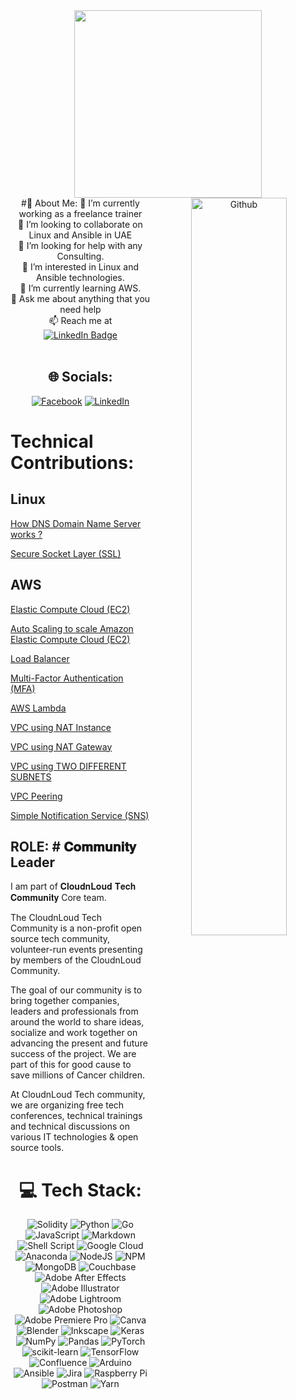 <div id="header" align="center">
  <img src="https://media.giphy.com/media/qgQUggAC3Pfv687qPC/giphy.gif" width="300"/>
</div>
<div id="header" align="center">
  <img width="55%" align="right" alt="Github" src="https://raw.githubusercontent.com/onimur/.github/master/.resources/git-header.svg" />
#💫 About Me:
🔭 I’m currently working as a freelance trainer<br>👯 I’m looking to collaborate on Linux and Ansible in UAE<br>🤝 I’m looking for help with any Consulting.<br>👀 I’m interested in Linux and Ansible technologies.<br>🌱 I’m currently learning AWS.<br>💬 Ask me about anything that you need help<br>📫 Reach me at <a href="https://www.linkedin.com/in/aadhi06/"><br>    <img src="https://img.shields.io/badge/LinkedIn-blue?style=for-the-badge&logo=linkedin&logoColor=white" alt="LinkedIn Badge"/><br>  </a><br>

</div>

<div id="header" align="center">
  
## 🌐 Socials:
[![Facebook](https://img.shields.io/badge/Facebook-%231877F2.svg?logo=Facebook&logoColor=white)](https://www.facebook.com/geethu.arun.5?mibextid=LQQJ4d)  [![LinkedIn](https://img.shields.io/badge/LinkedIn-%230077B5.svg?logo=linkedin&logoColor=white)](https://www.linkedin.com/in/sangeetha-vasudevan-86267624/) 

<div id="header" align="left">
   
# Technical Contributions:

## Linux

[How DNS Domain Name Server works ?](https://www.linkedin.com/posts/sangeetha-vasudevan-86267624_dns-domain-name-server-activity-7041730961138479104-IoBX?utm_source=share&utm_medium=member_desktop)
  
[Secure Socket Layer (SSL)](https://www.linkedin.com/posts/sangeetha-vasudevan-86267624_secure-socket-layer-ssl-certificate-activity-7044299302495555584-GIhh?utm_source=share&utm_medium=member_desktop)
  
## AWS
  
[Elastic Compute Cloud (EC2)](https://www.linkedin.com/posts/sangeetha-vasudevan-86267624_how-to-create-an-ec2-instance-activity-7067471028381237248-7Cbp?utm_source=share&utm_medium=member_desktop)

[Auto Scaling to scale Amazon Elastic Compute Cloud (EC2)](https://www.linkedin.com/posts/sangeetha-vasudevan-86267624_auto-scaling-in-aws-activity-7049644281770250240-LJcW?utm_source=share&utm_medium=member_desktop)
  
[Load Balancer](https://www.linkedin.com/posts/sangeetha-vasudevan-86267624_load-balancer-activity-7045441374665510912-mZRs?utm_source=share&utm_medium=member_desktop)

[Multi-Factor Authentication (MFA)](https://www.linkedin.com/posts/sangeetha-vasudevan-86267624_multi-factor-authentication-activity-7048877511929200640-mCrk?utm_source=share&utm_medium=member_desktop)

[AWS Lambda](https://www.linkedin.com/posts/sangeetha-vasudevan-86267624_steps-to-create-aws-lambda-activity-7051080097994342400-_Y_t?utm_source=share&utm_medium=member_desktop)

[VPC using NAT Instance](https://www.linkedin.com/posts/sangeetha-vasudevan-86267624_vpc-virtual-private-cloud-activity-7059567098938720257-Kh08?utm_source=share&utm_medium=member_desktop)

[VPC using NAT Gateway](https://www.linkedin.com/posts/sangeetha-vasudevan-86267624_vpc-with-nat-gateway-activity-7060430845555183616-czcW?utm_source=share&utm_medium=member_desktop)

[VPC using TWO DIFFERENT SUBNETS](https://www.linkedin.com/posts/sangeetha-vasudevan-86267624_vpc-using-two-different-subnets-activity-7061000359795720192-hmD6?utm_source=share&utm_medium=member_desktop)
  
 [VPC Peering](https://www.linkedin.com/posts/sangeetha-vasudevan-86267624_how-to-set-up-aws-vpc-peering-activity-7063450212723277824-erjs?utm_source=share&utm_medium=member_desktop)
  
  [Simple Notification Service (SNS)](https://www.linkedin.com/posts/sangeetha-vasudevan-86267624_amazon-simple-notification-service-sns-activity-7065527406110912512--Gq7?utm_source=share&utm_medium=member_desktop)
  
## ROLE: # 𝐂𝐨𝐦𝐦𝐮𝐧𝐢𝐭𝐲 Leader
 
<P>
I am part of 𝐂𝐥𝐨𝐮𝐝𝐧𝐋𝐨𝐮𝐝 𝐓𝐞𝐜𝐡 𝐂𝐨𝐦𝐦𝐮𝐧𝐢𝐭𝐲 Core team.

The CloudnLoud Tech Community is a non-profit open source tech community, volunteer-run events presenting by members of the CloudnLoud Community.

The goal of our community is to bring together companies, leaders and professionals from around the world to share ideas, socialize and work together on advancing the present and future success of the project. We are part of this for good cause to save millions of Cancer children.

At CloudnLoud Tech community, we are organizing free tech conferences, technical trainings and technical discussions on various IT technologies & open source tools.

</p>

<div id="header" align="center">
  
# 💻 Tech Stack:
![Solidity](https://img.shields.io/badge/Solidity-%23363636.svg?style=for-the-badge&logo=solidity&logoColor=white) ![Python](https://img.shields.io/badge/python-3670A0?style=for-the-badge&logo=python&logoColor=ffdd54) ![Go](https://img.shields.io/badge/go-%2300ADD8.svg?style=for-the-badge&logo=go&logoColor=white) ![JavaScript](https://img.shields.io/badge/javascript-%23323330.svg?style=for-the-badge&logo=javascript&logoColor=%23F7DF1E) ![Markdown](https://img.shields.io/badge/markdown-%23000000.svg?style=for-the-badge&logo=markdown&logoColor=white) ![Shell Script](https://img.shields.io/badge/shell_script-%23121011.svg?style=for-the-badge&logo=gnu-bash&logoColor=white) ![Google Cloud](https://img.shields.io/badge/Google%20Cloud-%234285F4.svg?style=for-the-badge&logo=google-cloud&logoColor=white) ![Anaconda](https://img.shields.io/badge/Anaconda-%2344A833.svg?style=for-the-badge&logo=anaconda&logoColor=white) ![NodeJS](https://img.shields.io/badge/node.js-6DA55F?style=for-the-badge&logo=node.js&logoColor=white) ![NPM](https://img.shields.io/badge/NPM-%23000000.svg?style=for-the-badge&logo=npm&logoColor=white) ![MongoDB](https://img.shields.io/badge/MongoDB-%234ea94b.svg?style=for-the-badge&logo=mongodb&logoColor=white) ![Couchbase](https://img.shields.io/badge/Couchbase-EA2328?style=for-the-badge&logo=couchbase&logoColor=white) ![Adobe After Effects](https://img.shields.io/badge/Adobe%20After%20Effects-9999FF.svg?style=for-the-badge&logo=Adobe%20After%20Effects&logoColor=white) ![Adobe Illustrator](https://img.shields.io/badge/adobeillustrator-%23FF9A00.svg?style=for-the-badge&logo=adobeillustrator&logoColor=white) ![Adobe Lightroom](https://img.shields.io/badge/Adobe%20Lightroom-31A8FF.svg?style=for-the-badge&logo=Adobe%20Lightroom&logoColor=white) ![Adobe Photoshop](https://img.shields.io/badge/adobephotoshop-%2331A8FF.svg?style=for-the-badge&logo=adobephotoshop&logoColor=white) ![Adobe Premiere Pro](https://img.shields.io/badge/Adobe%20Premiere%20Pro-9999FF.svg?style=for-the-badge&logo=Adobe%20Premiere%20Pro&logoColor=white) ![Canva](https://img.shields.io/badge/Canva-%2300C4CC.svg?style=for-the-badge&logo=Canva&logoColor=white) ![Blender](https://img.shields.io/badge/blender-%23F5792A.svg?style=for-the-badge&logo=blender&logoColor=white) ![Inkscape](https://img.shields.io/badge/Inkscape-e0e0e0?style=for-the-badge&logo=inkscape&logoColor=080A13) ![Keras](https://img.shields.io/badge/Keras-%23D00000.svg?style=for-the-badge&logo=Keras&logoColor=white) ![NumPy](https://img.shields.io/badge/numpy-%23013243.svg?style=for-the-badge&logo=numpy&logoColor=white) ![Pandas](https://img.shields.io/badge/pandas-%23150458.svg?style=for-the-badge&logo=pandas&logoColor=white) ![PyTorch](https://img.shields.io/badge/PyTorch-%23EE4C2C.svg?style=for-the-badge&logo=PyTorch&logoColor=white) ![scikit-learn](https://img.shields.io/badge/scikit--learn-%23F7931E.svg?style=for-the-badge&logo=scikit-learn&logoColor=white) ![TensorFlow](https://img.shields.io/badge/TensorFlow-%23FF6F00.svg?style=for-the-badge&logo=TensorFlow&logoColor=white) ![Confluence](https://img.shields.io/badge/confluence-%23172BF4.svg?style=for-the-badge&logo=confluence&logoColor=white) ![Arduino](https://img.shields.io/badge/-Arduino-00979D?style=for-the-badge&logo=Arduino&logoColor=white) ![Ansible](https://img.shields.io/badge/ansible-%231A1918.svg?style=for-the-badge&logo=ansible&logoColor=white) ![Jira](https://img.shields.io/badge/jira-%230A0FFF.svg?style=for-the-badge&logo=jira&logoColor=white) ![Raspberry Pi](https://img.shields.io/badge/-RaspberryPi-C51A4A?style=for-the-badge&logo=Raspberry-Pi) ![Postman](https://img.shields.io/badge/Postman-FF6C37?style=for-the-badge&logo=postman&logoColor=white) ![Yarn](https://img.shields.io/badge/yarn-%232C8EBB.svg?style=for-the-badge&logo=yarn&logoColor=white)
  

<!---
geethaaroon is a ✨ special ✨ repository because its `README.md` (this file) appears on your GitHub profile.
You can click the Preview link to take a look at your changes.
--->
